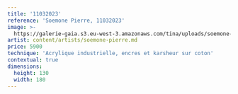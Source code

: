 ```yaml
---
title: '11032023'
reference: 'Soemone Pierre, 11032023'
image: >-
  https://galerie-gaia.s3.eu-west-3.amazonaws.com/tina/uploads/soemone-pierre/pierresoemone_11032023.jpg
artist: content/artists/soemone-pierre.md
price: 5900
technique: 'Acrylique industrielle, encres et karsheur sur coton'
contextual: true
dimensions:
  height: 130
  width: 180
---
```


